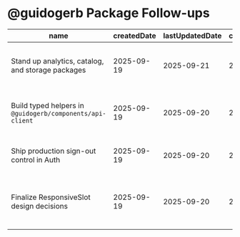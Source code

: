 # @guidogerb Package Follow-ups

| name                                                      | createdDate | lastUpdatedDate | completedDate | status   | description                                                                                                  |
| --------------------------------------------------------- | ----------- | --------------- | ------------- | -------- | ------------------------------------------------------------------------------------------------------------ |
| Stand up analytics, catalog, and storage packages         | 2025-09-19  | 2025-09-21      | 2025-09-21    | complete | Create the missing shared component packages so README references are accurate.                              |
| Build typed helpers in `@guidogerb/components/api-client` | 2025-09-19  | 2025-09-20      | 2025-09-20    | complete | Expand the API client with typed helpers that cover the planned surface beyond the `/health` stub.           |
| Ship production sign-out control in Auth                  | 2025-09-19  | 2025-09-20      | 2025-09-20    | complete | Implement and style the sign-out UI around `signOutRedirect` for production readiness.                       |
| Finalize ResponsiveSlot design decisions                  | 2025-09-19  | 2025-09-20      | 2025-09-20    | complete | Resolve open questions in `ResponsiveSlot.spec.md` on tokens, registry overrides, and design tool alignment. |
